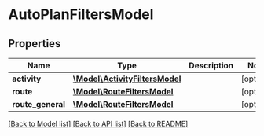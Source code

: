 # AutoPlanFiltersModel

## Properties
Name | Type | Description | Notes
------------ | ------------- | ------------- | -------------
**activity** | [**\Model\ActivityFiltersModel**](ActivityFiltersModel.md) |  | [optional] 
**route** | [**\Model\RouteFiltersModel**](RouteFiltersModel.md) |  | [optional] 
**route_general** | [**\Model\RouteFiltersModel**](RouteFiltersModel.md) |  | [optional] 

[[Back to Model list]](../README.md#documentation-for-models) [[Back to API list]](../README.md#documentation-for-api-endpoints) [[Back to README]](../README.md)


